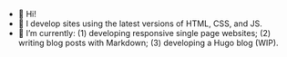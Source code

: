 - 👋 Hi!
- 👀 I develop sites using the latest versions of HTML, CSS, and JS.
- 🌱 I’m currently: (1) developing responsive single page websites; (2) writing blog posts with Markdown; (3) developing a Hugo blog (WIP).

<!---
rubymoonhead/rubymoonhead is a ✨ special ✨ repository because its `README.md` (this file) appears on your GitHub profile.
You can click the Preview link to take a look at your changes.
--->
